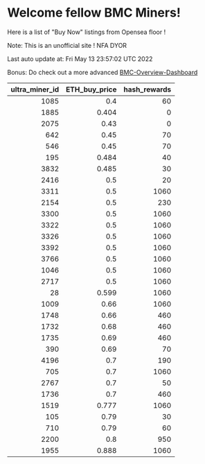 # Welcome fellow BMC Miners!
Here is a list of "Buy Now" listings from Opensea floor !

Note: This is an unofficial site ! NFA DYOR

Last auto update at: Fri May 13 23:57:02 UTC 2022

Bonus: Do check out a more advanced [BMC-Overview-Dashboard](https://dune.com/defifunk/BMC-Overview-Dashboard)


|   ultra_miner_id |   ETH_buy_price |   hash_rewards |
|-----------------:|----------------:|---------------:|
|             1085 |           0.4   |             60 |
|             1885 |           0.404 |              0 |
|             2075 |           0.43  |              0 |
|              642 |           0.45  |             70 |
|              546 |           0.45  |             70 |
|              195 |           0.484 |             40 |
|             3832 |           0.485 |             30 |
|             2416 |           0.5   |             20 |
|             3311 |           0.5   |           1060 |
|             2154 |           0.5   |            230 |
|             3300 |           0.5   |           1060 |
|             3322 |           0.5   |           1060 |
|             3326 |           0.5   |           1060 |
|             3392 |           0.5   |           1060 |
|             3766 |           0.5   |           1060 |
|             1046 |           0.5   |           1060 |
|             2717 |           0.5   |           1060 |
|               28 |           0.599 |           1060 |
|             1009 |           0.66  |           1060 |
|             1748 |           0.66  |            460 |
|             1732 |           0.68  |            460 |
|             1735 |           0.69  |            460 |
|              390 |           0.69  |             70 |
|             4196 |           0.7   |            190 |
|              705 |           0.7   |           1060 |
|             2767 |           0.7   |             50 |
|             1736 |           0.7   |            460 |
|             1519 |           0.777 |           1060 |
|              105 |           0.79  |             30 |
|              710 |           0.79  |             60 |
|             2200 |           0.8   |            950 |
|             1955 |           0.888 |           1060 |